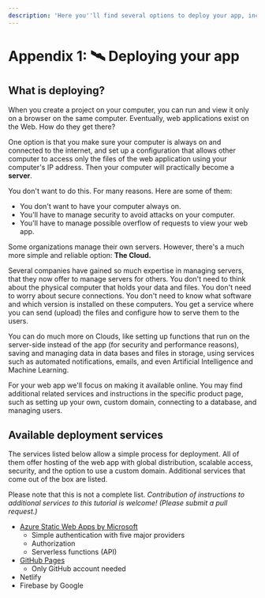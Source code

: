 ```yaml
---
description: 'Here you''ll find several options to deploy your app, including instructions.'
---
```


# Appendix 1: 🛰 Deploying your app

## What is deploying?

When you create a project on your computer, you can run and view it only on a browser on the same computer. Eventually, web applications exist on the Web. How do they get there?

One option is that you make sure your computer is always on and connected to the internet, and set up a configuration that allows other computer to access only the files of the web application using your computer's IP address. Then your computer will practically become a **server**.

You don't want to do this. For many reasons. Here are some of them:

* You don't want to have your computer always on.
* You'll have to manage security to avoid attacks on your computer.
* You'll have to manage possible overflow of requests to view your web app. 

Some organizations manage their own servers. However, there's a much more simple and reliable option: **The Cloud.**

Several companies have gained so much expertise in managing servers, that they now offer to manage servers for others. You don't need to think about the physical computer that holds your data and files. You don't need to worry about secure connections. You don't need to know what software and which version is installed on these computers. You get a service where you can send \(upload\) the files and configure how to serve them to the users. 

You can do much more on Clouds, like setting up functions that run on the server-side instead of the app \(for security and performance reasons\), saving and managing data in data bases and files in storage, using services such as automated notifications, emails, and even Artificial Intelligence and Machine Learning. 

For your web app we'll focus on making it available online. You may find additional related services and instructions in the specific product page, such as setting up your own, custom domain, connecting to a database, and managing users. 

## Available deployment services

The services listed below allow a simple process for deployment. All of them offer hosting of the web app with global distribution, scalable access, security, and the option to use a custom domain. Additional services that come out of the box are listed.

Please note that this is not a complete list. _Contribution of instructions to additional services to this tutorial is welcome! \(Please submit a pull request.\)_

* [Azure Static Web Apps by Microsoft](deploying-with-azure-static-web-apps.md)
  * Simple authentication with five major providers
  * Authorization
  * Serverless functions \(API\)
* [GitHub Pages](deploy-to-github-pages/)
  * Only GitHub account needed
* Netlify
* Firebase by Google

